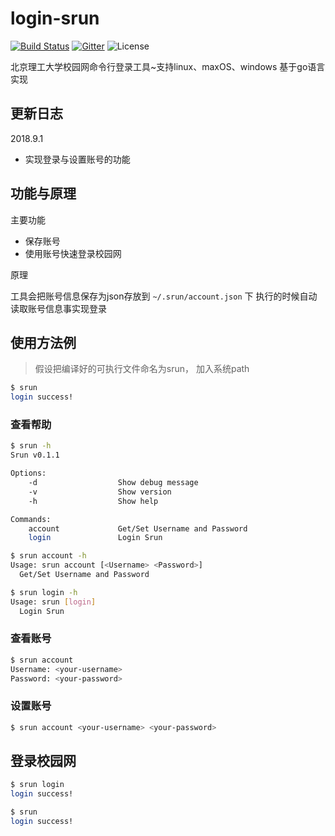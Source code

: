 # login-srun

[![Build Status](https://travis-ci.org/monigo/login-srun.svg?branch=master)](https://travis-ci.org/monigo/login-srun)
[![Gitter](https://img.shields.io/gitter/room/nwjs/nw.js.svg)](https://gitter.im/monigo-dev/project-login-srun)
![License](https://img.shields.io/packagist/l/doctrine/orm.svg)

北京理工大学校园网命令行登录工具~支持linux、maxOS、windows
基于go语言实现

## 更新日志
2018.9.1
- 实现登录与设置账号的功能

## 功能与原理

主要功能
- 保存账号
- 使用账号快速登录校园网

原理

工具会把账号信息保存为json存放到 `~/.srun/account.json` 下
执行的时候自动读取账号信息事实现登录


## 使用方法例
> 假设把编译好的可执行文件命名为srun， 加入系统path

```bash
$ srun
login success!
```

### 查看帮助

```bash
$ srun -h
Srun v0.1.1

Options:
	-d                  Show debug message
	-v                  Show version
	-h                  Show help

Commands:
	account             Get/Set Username and Password
	login               Login Srun

$ srun account -h
Usage: srun account [<Username> <Password>]
  Get/Set Username and Password

$ srun login -h
Usage: srun [login]
  Login Srun


```


### 查看账号

```bash
$ srun account
Username: <your-username>
Password: <your-password>
```

### 设置账号

```bash
$ srun account <your-username> <your-password>

```

## 登录校园网

```bash
$ srun login
login success!

$ srun
login success!

```






